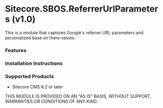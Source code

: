 # Sitecore.SBOS.ReferrerUrlParameters (v1.0)
This is a module that captures Google's referrer URL parameters and personalized base on there values.

### Features

### Installation Instructions

### Supported Products
+ Sitecore CMS 8.2 or later

THIS MODULE IS PROVIDED ON AN "AS IS" BASIS, WITHOUT SUPPORT, WARRANTIES OR CONDITIONS OF ANY KIND.
